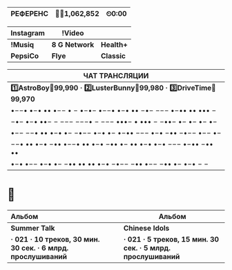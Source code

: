 | РЕФЕРЕНС  | **🙍‍♂️1,062,852** | ⏲0:00 |
| ---- | --------------- | ----- |

| Instagram   | !Video          |             |
| ----------- | --------------- | ----------- |
| **!Musiq**  | **8 G Network** | **Health+** |
| **PepsiCo** | **Flye**        | **Classic** |

| ЧАТ ТРАНСЛЯЦИИ                                               |
| ------------------------------------------------------------ |
| **:one:AstroBoy:gift:99,990 · :two:LusterBunny:gift:99,980 · :three:DriveTime:gift:99,970** |
| •−−• •−• •• •−− • −   •−•−   •−−• •−• •• −•− −−− •−•• •• ••• − |
| −•− •−• ••− − −−−   −−−• − −−−   •••− • ••• − −••−   •− •− •− •− |
| •−− −−• •• •−• •− −•−− •−• •− •−•• −−− •−• −•• −•−− •−− •−   |
| −−• •• •−• −•• •−−• •• •−• −•• •− •• •−• •−• −−− •−•• −•• •• |
| •−• •−− •−• •− −•• •• •• •−• −•−− −•• •−− −•• •− •−• − −     |


# 🗽

| Альбом                                                       |      | Альбом                                                       |
| :----------------------------------------------------------- | ---- | ------------------------------------------------------------ |
| **Summer Talk**                                              |      | **Chinese Idols**                                            |
| **· 021 · 10 треков, 30 мин. 30 сек. · 6 млрд. прослушиваний** |      | **· 021 · 5 треков, 15 мин. 30 сек. · 5 млрд. прослушиваний** |
